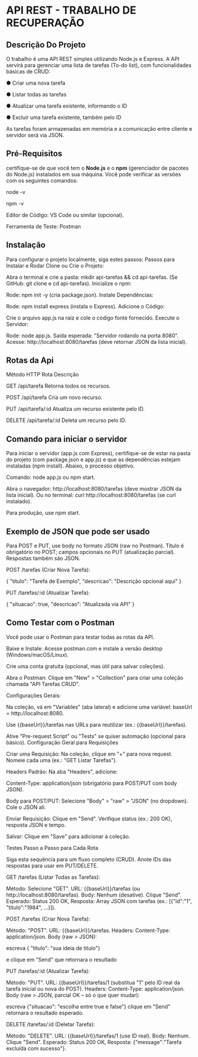 # API REST - TRABALHO DE RECUPERAÇÃO 
## Descrição Do Projeto
O trabalho é uma API REST simples utilizando Node.js e Express.
A API servirá para gerenciar uma lista de tarefas (To-do list), com funcionalidades básicas
de CRUD:

● Criar uma nova tarefa

● Listar todas as tarefas

● Atualizar uma tarefa existente, informando o ID

● Excluir uma tarefa existente, também pelo ID

As tarefas foram armazenadas em memória e a comunicação entre cliente e servidor será via JSON.

## Pré-Requisitos
certifique-se de que você tem o **Node.js** e o **npm** (gerenciador de pacotes do Node.js) instalados em sua máquina. Você pode verificar as versões com os seguintes comandos:

node -v

npm -v

Editor de Código: VS Code ou similar (opcional).

Ferramenta de Teste: Postman 



## Instalação
Para configurar o projeto localmente, siga estes passos:
Passos para Instalar e Rodar
Clone ou Crie o Projeto:

Abra o terminal e crie a pasta: mkdir api-tarefas && cd api-tarefas.
(Se GitHub: git clone <repo-url> e cd api-tarefas).
Inicialize o npm:

Rode: npm init -y (cria package.json).
Instale Dependências:

Rode: npm install express (instala o Express).
Adicione o Código:

Crie o arquivo app.js na raiz e cole o código fonte fornecido.
Execute o Servidor:

Rode: node app.js.
Saída esperada: "Servidor rodando na porta 8080".
Acesse: http://localhost:8080/tarefas (deve retornar JSON da lista inicial).

## Rotas da Api 
Método HTTP	Rota	Descrição

 GET	/api/tarefa Retorna todos os recursos.

POST	/api/tarefa	Cria um novo recurso.

PUT	/api/tarefa/:id	Atualiza um recurso existente pelo ID.

DELETE	/api/tarefa/:id	Deleta um recurso pelo ID.


## Comando para iniciar o servidor
Para iniciar o servidor (app.js com Express), certifique-se de estar na pasta do projeto (com package.json e app.js) e que as dependências estejam instaladas (npm install). Abaixo, o processo objetivo.

Comando: node app.js ou npm start.

Abra o navegador: http://localhost:8080/tarefas (deve mostrar JSON da lista inicial).
Ou no terminal: curl http://localhost:8080/tarefas (se curl instalado).

Para produção, use npm start.

## Exemplo de JSON que pode ser usado

Para POST e PUT, use body no formato JSON (raw no Postman). Título é obrigatório no POST; campos opcionais no PUT (atualização parcial). Respostas também são JSON.

POST /tarefas (Criar Nova Tarefa):

{
  "titulo": "Tarefa de Exemplo",
  "descricao": "Descrição opcional aqui"
}

PUT /tarefas/:id (Atualizar Tarefa):

{
  "situacao": true,
  "descricao": "Atualizada via API"
}

## Como Testar com o Postman
Você pode usar o Postman para testar todas as rotas da API.

Baixe e Instale: Acesse postman.com e instale a versão desktop (Windows/macOS/Linux). 

Crie uma conta gratuita (opcional, mas útil para salvar coleções).

Abra o Postman: Clique em "New" > "Collection" para criar uma coleção chamada "API Tarefas CRUD".

Configurações Gerais:

Na coleção, vá em "Variables" (aba lateral) e adicione uma variável: baseUrl = http://localhost:8080.

Use {{baseUrl}}/tarefas nas URLs para reutilizar (ex.: {{baseUrl}}/tarefas).

Ative "Pre-request Script" ou "Tests" se quiser automação (opcional para básico).
Configuração Geral para Requisições
  
 Criar uma Requisição: Na coleção, clique em "+" para nova request. Nomeie cada uma (ex.: "GET Listar Tarefas").

Headers Padrão: Na aba "Headers", adicione:

Content-Type: application/json (obrigatório para POST/PUT com body JSON).

Body para POST/PUT: Selecione "Body" > "raw" > "JSON" (no dropdown). Cole o JSON ali.

Enviar Requisição: Clique em "Send". Verifique status (ex.: 200 OK), resposta JSON e tempo.

Salvar: Clique em "Save" para adicionar à coleção.

Testes Passo a Passo para Cada Rota 

Siga esta sequência para um fluxo completo (CRUD). Anote IDs das respostas para usar em PUT/DELETE.

GET /tarefas (Listar Todas as Tarefas):

Método: Selecione "GET".
URL: {{baseUrl}}/tarefas (ou http://localhost:8080/tarefas).
Body: Nenhum (desative).
Clique "Send".
Esperado: Status 200 OK, Resposta: Array JSON com tarefas (ex.: [{"id":"1", "titulo":"1984", ...}]).

POST /tarefas (Criar Nova Tarefa):

Método: "POST".
URL: {{baseUrl}}/tarefas.
Headers: Content-Type: application/json.
Body (raw > JSON):

escreva { "titulo": "sua ideia de titulo"}

e clique em "Send"  que retornara o resultado

PUT /tarefas/:id (Atualizar Tarefa):

Método: "PUT".
URL: {{baseUrl}}/tarefas/1 (substitua "1" pelo ID real da tarefa inicial ou nova do POST).
Headers: Content-Type: application/json.
Body (raw > JSON, parcial OK – só o que quer mudar):

escreva {"situacao": "escolha entre true e false"}
clique em "Send"
retornara o resultado esperado.

DELETE /tarefas/:id (Deletar Tarefa):

Método: "DELETE".
URL: {{baseUrl}}/tarefas/1 (use ID real).
Body: Nenhum.
Clique "Send".
Esperado: Status 200 OK, Resposta: {"message":"Tarefa excluída com sucesso"}.
